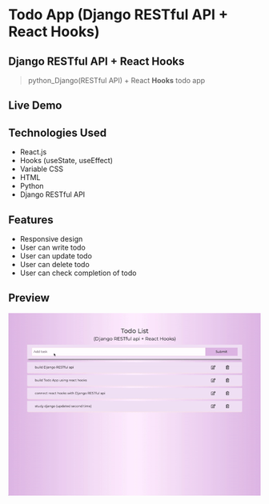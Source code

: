 # Todo App (Django RESTful API + React Hooks)


## Django RESTful API + React __Hooks__

> python_Django(RESTful API) + React __Hooks__ todo app

## Live Demo
<!-- Try the application live at [https://jhmyung.pythonanywhere.com/](https://jhmyung.pythonanywhere.com/) -->

## Technologies Used
- React.js
- Hooks (useState, useEffect)
- Variable CSS
- HTML
- Python
- Django RESTful API

## Features
  - Responsive design
  - User can write todo
  - User can update todo
  - User can delete todo
  - User can check completion of todo

## Preview
![todo app](./todo.gif)

